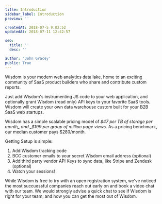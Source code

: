 ```yaml
---
title: Introduction
sidebar_label: Introduction
preview: ''

createdAt: 2018-07-5 9:02:52
updatedAt: 2018-07-11 12:42:57

seo:
  title: ''
  desc: ''

author: 'John Gracey'
public: True
---
```





Wisdom is your modern web analytics data lake, home to an exciting community of SaaS product builders who share and contribute custom reports.

Just add Wisdom's instrumenting JS code to your web application, and optionally grant Wisdom (read only) API keys to your favorite SaaS tools. Wisdom will create your own data warehouse custom built for your B2B SaaS web startups.

Wisdom has a simple scalable pricing model of _$47 per TB of storage per month_ and _$199 per group of million page views_. As a pricing benchmark, our median customer pays $280/month.

Getting Setup is simple:
1. Add Wisdom tracking code
2. BCC customer emails to your secret Wisdom email address (optional)
3. Add third party vendor API Keys to sync data, like Stripe and Zendesk (optional)
4. Watch your sessions!

While Wisdom is free to try with an open registration system, we've noticed the most succuessful companies reach out early on and book a video chat with our team. We would strongly advise a quick chat to see if Wisdom is right for your team, and how you can get the most out of Wisdom.



<!-- 

| | |
|------------|---------------------------|
| <h4>Overview</h4>            Overview + Due Dilligence     |
| <h4>Setup</h4>            |  Tracking Setup, censorship configs     |
| <h4>Data Access</h4>      |  Accessing SQL, S3, and Superset for Analysis     |
| <h4>Product Velocity</h4> |  Help, Community, and Roadmap      | -->





<!-- Get started right away! Checkout the [client JavaScript snippet](/installation) docs to install Wisdom's code. Once the code is deployed, you'll be able to use [Wisdom's Chrome Extension](https://chrome.google.com/webstore/detail/wisdom-live-view-injector/fcdneabhphhmkhchgafejgddblhpbcdk) to view our integration with Intercom. -->


<!-- ## FAQ / Troubleshooting -->
<!-- Did something go wrong in your setup? Many common issues & questions anwered [in our FAQ](/faq). -->

<!-- 
## Contact
While most of the time the Wisdom tracking is installed without reaching out to us, it's not uncommon to have a meeting or two with dev teams to plan everything out- and we're happy to help out any way we can. Feel free to contact our dev team directly by emailing [devs@GetWisdom.io](mailto:devs@GetWisdom.io) with any questions you have and we'll get back to you by email- or video chat if you prefer. -->

